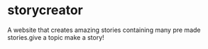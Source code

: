 # storycreator
A website that creates amazing stories containing many pre made stories.give a topic make a story!


